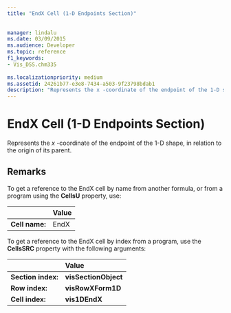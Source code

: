 ```yaml
---
title: "EndX Cell (1-D Endpoints Section)"
 
 
manager: lindalu
ms.date: 03/09/2015
ms.audience: Developer
ms.topic: reference
f1_keywords:
- Vis_DSS.chm335
 
ms.localizationpriority: medium
ms.assetid: 24261b77-e3e8-7434-a503-9f23798bdab1
description: "Represents the x -coordinate of the endpoint of the 1-D shape, in relation to the origin of its parent."
---
```


# EndX Cell (1-D Endpoints Section)

Represents the  *x*  -coordinate of the endpoint of the 1-D shape, in relation to the origin of its parent. 
  
## Remarks

To get a reference to the EndX cell by name from another formula, or from a program using the **CellsU** property, use: 
  
||Value |
|:-----|:-----|
| **Cell name:**  <br/> | EndX  <br/> |
   
To get a reference to the EndX cell by index from a program, use the **CellsSRC** property with the following arguments: 
  
||Value |
|:-----|:-----|
| **Section index:**  <br/> |**visSectionObject** <br/> |
| **Row index:**  <br/> |**visRowXForm1D** <br/> |
| **Cell index:**  <br/> |**vis1DEndX** <br/> |
   

